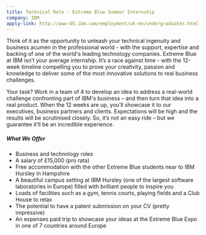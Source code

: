 ```yaml
---
title: Technical Role - Extreme Blue Summer Internship
company: IBM
apply-link: http://www-05.ibm.com/employment/uk-en/undergraduates.html?=uppermenu
---
```



<p>
Think of it as the opportunity to unleash your technical ingenuity and business acumen in the professional world - with the support, expertise and backing of one of the world's leading technology companies. Extreme Blue at IBM isn’t your average internship. It’s a race against time - with the 12-week timeline compelling you to prove your creativity, passion and knowledge to deliver some of the most innovative solutions to real business challenges.
</p>
<p>
Your task? Work in a team of 4 to develop an idea to address a real-world challenge confronting part of IBM's business – and then turn that idea into a real product. When the 12 weeks are up, you’ll showcase it to our executives, business partners and clients. Expectations will be high and the results will be scrutinised closely. So, it’s not an easy ride – but we guarantee it’ll be an incredible experience.
</p>
<p>
    <h5>What We Offer</h5>
    <ul>
        <li>Business and technology roles</li>
        <li>A salary of &pound;15,000 (pro rata)</li>
        <li>Free accommodation with the other Extreme Blue students near to IBM Hursley in Hampshire</li>
        <li>A beautiful campus setting at IBM Hursley (one of the largest software laboratories in Europe) filled with brilliant people to inspire you</li>
        <li>Loads of facilities such as a gym, tennis courts, playing fields and a Club House to relax</li>
        <li>The potential to have a patent submission on your CV (pretty impressive)</li>
        <li>An expenses paid trip to showcase your ideas at the Extreme Blue Expo in one of 7 countries around Europe</li>
    </ul>
</p>